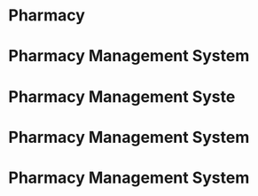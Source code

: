 # Pharmacy
# Pharmacy Management System
# Pharmacy Management Syste
# Pharmacy Management System
# Pharmacy Management System
